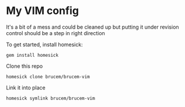 # My VIM config 

It's a bit of a mess and could be cleaned up but putting it under revision
control should be a step in right direction 

To get started, install homesick:

    gem install homesick

Clone this repo

    homesick clone brucem/brucem-vim

Link it into place

    homesick symlink brucem/brucem-vim



